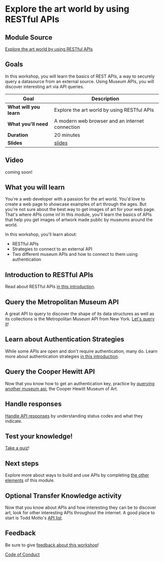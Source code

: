 # Explore the art world by using RESTful APIs

## Module Source

[Explore the art world by using RESTful APIs](https://docs.microsoft.com/learn/modules/use-apis-discover-museum-art/?WT.mc_id=academic-56423-jelooper)

## Goals

In this workshop, you will learn the basics of REST APIs, a way to securely query a datasource from an external source. Using Museum APIs, you will discover interesting art via API queries.

| **Goal**              | Description                                    |
| ----------------------------- | --------------------------------------------------------------------- |
| **What will you learn**       | Explore the art world by using RESTful APIs                                        |
| **What you'll need**          | A modern web browser and an internet connection |
| **Duration**                  | 20 minutes                                                                |
| **Slides**                  | [slides](./slides.pptx)                                                           |

## Video

coming soon!

## What you will learn

You're a web developer with a passion for the art world. You'd love to create a web page to showcase examples of art through the ages. But you're not sure about the best way to get images of art for your web page. That's where APIs come in! In this module, you'll learn the basics of APIs that help you get images of artwork made public by museums around the world.

In this workshop, you'll learn about:

- RESTful APIs
- Strategies to connect to an external API
- Two different museum APIs and how to connect to them using authentication

## Introduction to RESTful APIs

Read about RESTful APIs [in this introduction](https://docs.microsoft.com/learn/modules/use-apis-discover-museum-art/2-what-is-api/?WT.mc_id=academic-56423-jelooper).

## Query the Metropolitan Museum API

A great API to query to discover the shape of its data structures as well as its collections is the Metropolitan Museum API from New York. [Let's query it](https://docs.microsoft.com/learn/modules/use-apis-discover-museum-art/4-query-met-api?/?WT.mc_id=academic-56423-jelooper)!

## Learn about Authentication Strategies

While some APIs are open and don't require authentication, many do. Learn more about authentication strategies [in this introduction](https://docs.microsoft.com/learn/modules/use-apis-discover-museum-art/5-authentication-strategies?WT.mc_id=academic-56423-jelooper).

## Query the Cooper Hewitt API

Now that you know how to get an authentication key, practice by [querying another museum api](https://docs.microsoft.com/learn/modules/use-apis-discover-museum-art/6-query-cooper-hewitt-api/?WT.mc_id=academic-56423-jelooper), the Cooper Hewitt Museum of Art. 

## Handle responses

[Handle API responses](https://docs.microsoft.com/learn/modules/use-apis-discover-museum-art/7-handle-responses?WT.mc_id=academic-56423-jelooper) by understanding status codes and what they indicate.

## Test your knowledge!

[Take a quiz](https://docs.microsoft.com/learn/modules/use-apis-discover-museum-art/9-knowledge-check/?WT.mc_id=academic-56423-jelooper)!

## Next steps

Explore more about ways to build and use APIs by completing [the other elements](https://docs.microsoft.com/learn/modules/use-apis-discover-museum-art/?WT.mc_id=academic-56423-jelooper) of this module.

## Optional Transfer Knowledge activity

Now that you know about APIs and how interesting they can be to discover art, look for other interesting APIs throughout the internet. A good place to start is Todd Motto's [API list](https://github.com/public-apis/public-apis).

## Feedback

Be sure to give [feedback about this workshop](https://forms.office.com/r/MdhJWMZthR)!

[Code of Conduct](CODE_OF_CONDUCT.md)

